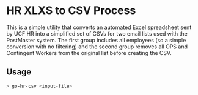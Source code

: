 # HR XLXS to CSV Process

This is a simple utility that converts an automated Excel spreadsheet sent by UCF HR into a simplified set of CSVs for two email lists used with the PostMaster system. The first group includes all employees (so a simple conversion with no filtering) and the second group removes all OPS and Contingent Workers from the original list before creating the CSV.

## Usage
```sh
> go-hr-csv <input-file>
```

